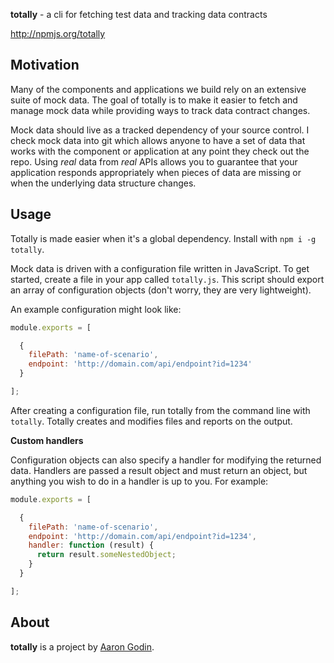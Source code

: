 **totally** - a cli for fetching test data and tracking data contracts

http://npmjs.org/totally

## Motivation

Many of the components and applications we build rely on an extensive suite of mock data. The goal of totally is to make it easier to fetch and manage mock data while providing ways to track data contract changes.

Mock data should live as a tracked dependency of your source control. I check mock data into git which allows anyone to have a set of data that works with the component or application at any point they check out the repo. Using *real* data from *real* APIs allows you to guarantee that your application responds appropriately when pieces of data are missing or when the underlying data structure changes.

## Usage

Totally is made easier when it's a global dependency. Install with `npm i -g totally`.

Mock data is driven with a configuration file written in JavaScript. To get started, create a file in your app called `totally.js`. This script should export an array of configuration objects (don't worry, they are very lightweight).

An example configuration might look like:

```js
module.exports = [

  {
    filePath: 'name-of-scenario',
    endpoint: 'http://domain.com/api/endpoint?id=1234'
  }

];
```

After creating a configuration file, run totally from the command line with `totally`. Totally creates and modifies files and reports on the output.

**Custom handlers**

Configuration objects can also specify a handler for modifying the returned data. Handlers are passed a result object and must return an object, but anything you wish to do in a handler is up to you. For example:

```js
module.exports = [

  {
    filePath: 'name-of-scenario',
    endpoint: 'http://domain.com/api/endpoint?id=1234',
    handler: function (result) {
      return result.someNestedObject;
    }
  }

];
```

## About

**totally** is a project by [Aaron Godin](http://aarongodin.me).
